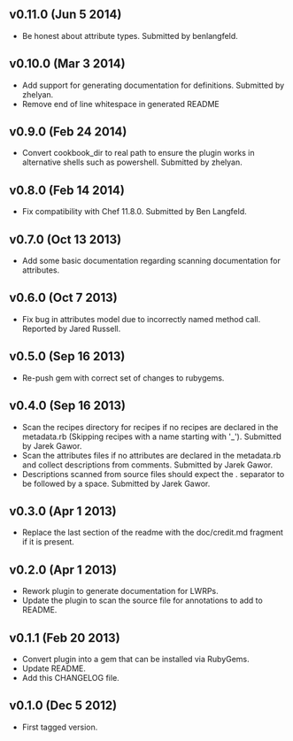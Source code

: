v0.11.0 (Jun 5 2014)
--------------------

* Be honest about attribute types. Submitted by benlangfeld.

v0.10.0 (Mar 3 2014)
--------------------

* Add support for generating documentation for definitions. Submitted by zhelyan.
* Remove end of line whitespace in generated README

v0.9.0 (Feb 24 2014)
--------------------

* Convert cookbook_dir to real path to ensure the plugin works in alternative shells such as powershell. Submitted by zhelyan.

v0.8.0 (Feb 14 2014)
--------------------

* Fix compatibility with Chef 11.8.0. Submitted by Ben Langfeld.

v0.7.0 (Oct 13 2013)
--------------------

* Add some basic documentation regarding scanning documentation for attributes.

v0.6.0  (Oct 7 2013)
--------------------

* Fix bug in attributes model due to incorrectly named method call. Reported by Jared Russell.

v0.5.0 (Sep 16 2013)
--------------------

* Re-push gem with correct set of changes to rubygems.

v0.4.0 (Sep 16 2013)
--------------------

* Scan the recipes directory for recipes if no recipes are declared in the metadata.rb (Skipping recipes with a name starting with '_'). Submitted by Jarek Gawor.
* Scan the attributes files if no attributes are declared in the metadata.rb and collect descriptions from comments. Submitted by Jarek Gawor.
* Descriptions scanned from source files should expect the . separator to be followed by a space. Submitted by Jarek Gawor.

v0.3.0 (Apr 1 2013)
--------------------

* Replace the last section of the readme with the doc/credit.md fragment if it is present.

v0.2.0 (Apr 1 2013)
--------------------

* Rework plugin to generate documentation for LWRPs.
* Update the plugin to scan the source file for annotations to add to README.

v0.1.1 (Feb 20 2013)
--------------------

* Convert plugin into a gem that can be installed via RubyGems.
* Update README.
* Add this CHANGELOG file.

v0.1.0 (Dec 5 2012)
-------------------

* First tagged version.
